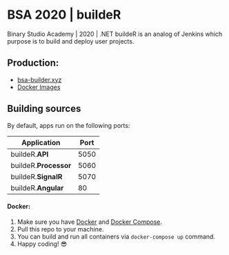 # BSA 2020 | buildeR

Binary Studio Academy | 2020 | .NET buildeR is an analog of Jenkins which purpose is to build and deploy user projects.

## Production:
- [bsa-builder.xyz](https://bsa-builder.xyz)
- [Docker Images](https://hub.docker.com/u/bsa2020builder)

## Building sources
By default, apps run on the following ports:

| Application | Port |
|-|-|
| buildeR.**API** | 5050 |
| buildeR.**Processor** | 5060 |
| buildeR.**SignalR** | 5070 |
| buildeR.**Angular** | 80 |

#### Docker:
1. Make sure you have [Docker](https://www.docker.com) and [Docker Compose](https://docs.docker.com/compose/install).
2. Pull this repo to your machine.
3. You can build and run all containers via `docker-compose up` command.
4. Happy coding! :sunglasses:
